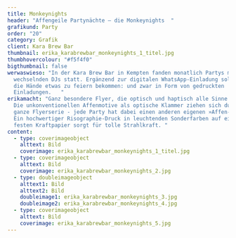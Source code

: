 ```yaml
---
title: Monkeynights
header: "Affengeile Partynächte – die Monkeynights  "
grafikund: Party
order: "20"
category: Grafik
client: Kara Brew Bar
thumbnail: erika_karabrewbar_monkeynights_1_titel.jpg
thumbhovercolour: "#f5f4f0"
bigthumbnail: false
werwaswieso: "In der Kara Brew Bar in Kempten fanden monatlich Partys mit
  wechselnden DJs statt. Ergänzend zur digitalen WhatsApp-Einladung sollten auch
  die Hände etwas zu feiern bekommen: und zwar in Form von gedruckten
  Einladungen.   "
erikamacht: "Ganz besondere Flyer, die optisch und haptisch alle Sinne erfreuen.
  Die unkonventionellen Affenmotive als optische Klammer ziehen sich durch die
  ganze Flyerserie - jede Party hat dabei einen anderen eigenen »Affen-Pate«.
  Ein hochwertiger Risographie-Druck in leuchtenden Sonderfarben auf einem
  festen Kraftpapier sorgt für tolle Strahlkraft. "
content:
  - type: coverimageobject
    alttext: Bild
    coverimage: erika_karabrewbar_monkeynights_1_titel.jpg
  - type: coverimageobject
    alttext: Bild
    coverimage: erika_karabrewbar_monkeynights_2.jpg
  - type: doubleimageobject
    alttext1: Bild
    alttext2: Bild
    doubleimage1: erika_karabrewbar_monkeynights_3.jpg
    doubleimage2: erika_karabrewbar_monkeynights_4.jpg
  - type: coverimageobject
    alttext: Bild
    coverimage: erika_karabrewbar_monkeynights_5.jpg
---
```

